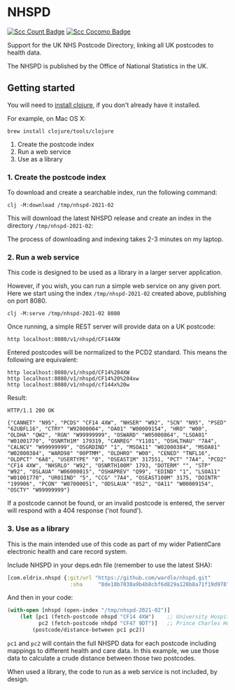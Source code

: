 # NHSPD

[![Scc Count Badge](https://sloc.xyz/github/wardle/nhspd)](https://github.com/wardle/nhspd/)
[![Scc Cocomo Badge](https://sloc.xyz/github/wardle/nhspd?category=cocomo&avg-wage=100000)](https://github.com/wardle/nhspd/)

Support for the UK NHS Postcode Directory, linking all UK postcodes to health data.

The NHSPD is published by the Office of National Statistics in the UK.

## Getting started

You will need to [install clojure](https://clojure.org/guides/getting_started), if you don't already have it installed.

For example, on Mac OS X:

```shell
brew install clojure/tools/clojure
```


1. Create the postcode index
2. Run a web service
3. Use as a library

### 1. Create the postcode index

To download and create a searchable index, run the following command:

```shell
clj -M:download /tmp/nhspd-2021-02
```

This will download the latest NHSPD release and create an index in the directory `/tmp/nhspd-2021-02`:

The process of downloading and indexing takes 2-3 minutes on my laptop.

### 2. Run a web service

This code is designed to be used as a library in a larger server application. 

However, if you wish, you can run a simple web service on any given port.
Here we start using the index `/tmp/nhspd-2021-02` created above, publishing on port 8080.

```shell
clj -M:serve /tmp/nhspd-2021-02 8080
```

Once running, a simple REST server will provide data on a UK postcode:

```shell
http localhost:8080/v1/nhspd/CF144XW
```

Entered postcodes will be normalized to the PCD2 standard. 
This means the following are equivalent:

```shell
http localhost:8080/v1/nhspd/CF14%204XW
http localhost:8080/v1/nhspd/CF14%20%204xw
http localhost:8080/v1/nhspd/cf144x%20w
```


Result:
```
HTTP/1.1 200 OK

{"CANNET" "N95", "PCDS" "CF14 4XW", "NHSER" "W92", "SCN" "N95", "PSED" "62UBFL16", "CTRY" "W92000004", "OA01" "W00009154", "HRO" "W00", "OLDHA" "QW2", "RGN" "W99999999", "OSWARD" "W05000864", "LSOA01" "W01001770", "OSNRTH1M" 179319, "CANREG" "Y1101", "OSHLTHAU" "7A4", "CALNCV" "W99999999", "OSGRDIND" "1", "MSOA11" "W02000384", "MSOA01" "W02000384", "WARD98" "00PTMM", "OLDHRO" "W00", "CENED" "TNFL16", "OLDPCT" "6A8", "USERTYPE" "0", "OSEAST1M" 317551, "PCT" "7A4", "PCD2" "CF14 4XW", "NHSRLO" "W92", "OSNRTH100M" 1793, "DOTERM" "", "STP" "W92", "OSLAUA" "W06000015", "OSHAPREV" "Q99", "EDIND" "1", "LSOA11" "W01001770", "UR01IND" "5", "CCG" "7A4", "OSEAST100M" 3175, "DOINTR" "199906", "PCON" "W07000051", "ODSLAUA" "052", "OA11" "W00009154", "OSCTY" "W99999999"}
```

If a postcode cannot be found, or an invalid postcode is entered, the server
will respond with a 404 response ('not found').

### 3. Use as a library

This is the main intended use of this code as part of my wider PatientCare electronic health and care record system.

Include NHSPD in your deps.edn file (remember to use the latest SHA):

```clojure
[com.eldrix.nhspd {:git/url "https://github.com/wardle/nhspd.git"
                    :sha     "8de18b7038a9b4b8cbf6d829a128b8a71f19d978"}
```

And then in your code:

```clojure
(with-open [nhspd (open-index "/tmp/nhspd-2021-02")]
    (let [pc1 (fetch-postcode nhspd "CF14 4XW")    ;; University Hospital of Wales
          pc2 (fetch-postcode nhdpd "CF47 9DT")]   ;; Prince Charles Hospital
        (postcode/distance-between pc1 pc2))
```

`pc1` and `pc2` will contain the full NHSPD data for each postcode including
mappings to different health and care data. In this example, we use those data to calculate
a crude distance between those two postcodes.

When used a library, the code to run as a web service is not included, by design.

